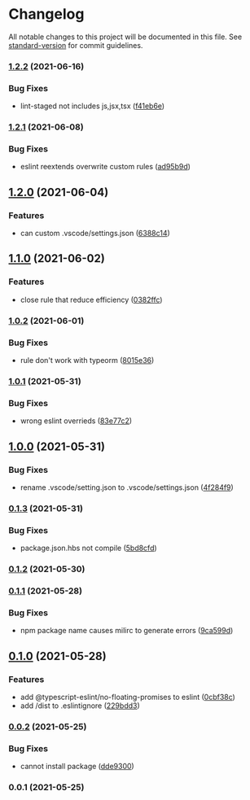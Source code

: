 # Changelog

All notable changes to this project will be documented in this file. See [standard-version](https://github.com/conventional-changelog/standard-version) for commit guidelines.

### [1.2.2](https://www.github.com/mili-project-manager/mtpl-code-style/compare/v1.2.1...v1.2.2) (2021-06-16)


### Bug Fixes

* lint-staged not includes js,jsx,tsx ([f41eb6e](https://www.github.com/mili-project-manager/mtpl-code-style/commit/f41eb6e8a655fafae11ab886be82fa15f57d160f))

### [1.2.1](https://www.github.com/mili-project-manager/mtpl-code-style/compare/v1.2.0...v1.2.1) (2021-06-08)


### Bug Fixes

* eslint reextends overwrite custom rules ([ad95b9d](https://www.github.com/mili-project-manager/mtpl-code-style/commit/ad95b9de77f81601fa05a8bc76c228be071dbd91))

## [1.2.0](https://www.github.com/mili-project-manager/mtpl-code-style/compare/v1.1.0...v1.2.0) (2021-06-04)


### Features

* can custom .vscode/settings.json ([6388c14](https://www.github.com/mili-project-manager/mtpl-code-style/commit/6388c149f2374bab3f68ce2b044eb392e25835ec))

## [1.1.0](https://www.github.com/mili-project-manager/mtpl-code-style/compare/v1.0.2...v1.1.0) (2021-06-02)


### Features

* close rule that reduce efficiency ([0382ffc](https://www.github.com/mili-project-manager/mtpl-code-style/commit/0382ffccd8672d79c1960569f46cd35293346c51))

### [1.0.2](https://www.github.com/mili-project-manager/mtpl-code-style/compare/v1.0.1...v1.0.2) (2021-06-01)


### Bug Fixes

* rule don't work with typeorm ([8015e36](https://www.github.com/mili-project-manager/mtpl-code-style/commit/8015e36cc9492b91d0ca66e94477a4a5999f2a59))

### [1.0.1](https://www.github.com/mili-project-manager/mtpl-code-style/compare/v1.0.0...v1.0.1) (2021-05-31)


### Bug Fixes

* wrong eslint overrieds ([83e77c2](https://www.github.com/mili-project-manager/mtpl-code-style/commit/83e77c211b32e0eb8c14c350a4510e3499271be0))

## [1.0.0](https://github.com/mili-project-manager/mtpl-code-style/compare/v0.1.3...v1.0.0) (2021-05-31)


### Bug Fixes

* rename .vscode/setting.json to .vscode/settings.json ([4f284f9](https://github.com/mili-project-manager/mtpl-code-style/commit/4f284f94d97d18716d476d04d5ddaf874afbcce9))

### [0.1.3](https://github.com/mili-project-manager/mtpl-code-style/compare/v0.1.2...v0.1.3) (2021-05-31)


### Bug Fixes

* package.json.hbs not compile ([5bd8cfd](https://github.com/mili-project-manager/mtpl-code-style/commit/5bd8cfde274e255fdb9b89dd3a271c27cef7eb3a))

### [0.1.2](https://github.com/mili-project-manager/mtpl-code-style/compare/v0.1.1...v0.1.2) (2021-05-30)

### [0.1.1](https://www.github.com/mili-project-manager/mtpl-code-style/compare/v0.1.0...v0.1.1) (2021-05-28)


### Bug Fixes

* npm package name causes milirc to generate errors ([9ca599d](https://www.github.com/mili-project-manager/mtpl-code-style/commit/9ca599d8e6a01f14f6fa99efc22729352375a65a))

## [0.1.0](https://www.github.com/mili-project-manager/mtpl-code-style/compare/v0.0.2...v0.1.0) (2021-05-28)


### Features

* add @typescript-eslint/no-floating-promises to eslint ([0cbf38c](https://www.github.com/mili-project-manager/mtpl-code-style/commit/0cbf38ceeff00c8164df21cde194d02819a2367a))
* add /dist to .eslintignore ([229bdd3](https://www.github.com/mili-project-manager/mtpl-code-style/commit/229bdd39b13128c88e5c61fc95fd879c9476567c))

### [0.0.2](https://github.com/mili-project-manager/mtpl-code-style/compare/v0.0.1...v0.0.2) (2021-05-25)


### Bug Fixes

* cannot install package ([dde9300](https://github.com/mili-project-manager/mtpl-code-style/commit/dde930063327fc621ad1738d57f5a0c46e16f995))

### 0.0.1 (2021-05-25)
